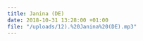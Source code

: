 ```yaml
---
title: Janina (DE)
date: 2018-10-31 13:28:00 +01:00
file: "/uploads/12).%20Janina%20(DE).mp3"
---
```



